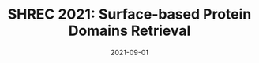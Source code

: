 ---
title: "SHREC 2021: Surface-based Protein Domains Retrieval"
collection: publications
permalink: /publication/2021-09-shrec01
excerpt: ''
date: 2021-09-01
venue: 'THE 14TH 3D OBJECT RETRIEVAL WORKSHOP'
paperurl: 'https://doi.org/10.2312/3dor.20211308'
citation: 'Florent Langefield, [et al,... including <b>Danh Le</b>]'
---